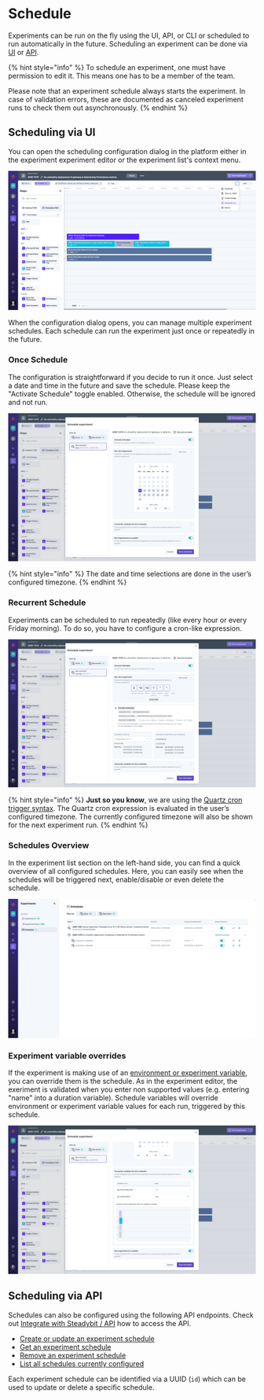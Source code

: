 # Schedule

Experiments can be run on the fly using the UI, API, or CLI or scheduled to run automatically in the future. Scheduling an experiment can be done via [UI](README.md#scheduling-via-ui) or [API](README.md#scheduling-via-api).

{% hint style="info" %}
To schedule an experiment, one must have permission to edit it. This means one has to be a member of the team.

Please note that an experiment schedule always starts the experiment. In case of validation errors, these are documented as canceled experiment runs to check them out asynchronously.
{% endhint %}

## Scheduling via UI

You can open the scheduling configuration dialog in the platform either in the experiment experiment editor or the experiment list's context menu.

![Schedule experiment within the experiment editor](create-experiment-schedule.png)

When the configuration dialog opens, you can manage multiple experiment schedules. Each schedule can run the experiment just once or repeatedly in the future.

### Once Schedule

The configuration is straightforward if you decide to run it once. Just select a date and time in the future and save the schedule. Please keep the "Activate Schedule" toggle enabled. Otherwise, the schedule will be ignored and not run.

![Scheduling Experiments just once](create-experiment-schedule-once.png)

{% hint style="info" %}
The date and time selections are done in the user’s configured timezone. {% endhint %}

### Recurrent Schedule

Experiments can be scheduled to run repeatedly (like every hour or every Friday morning). To do so, you have to configure a cron-like expression.

![Scheduling Experiments repeatedly](create-experiment-schedule-recurrently.png)

{% hint style="info" %}
**Just so you know**, we are using the [Quartz cron trigger syntax](http://www.quartz-scheduler.org/documentation/quartz-2.3.0/tutorials/crontrigger.html). The Quartz cron expression is evaluated in the user’s configured timezone. The currently configured timezone will also be shown for the next experiment run.
{% endhint %}

### Schedules Overview

In the experiment list section on the left-hand side, you can find a quick overview of all configured schedules. Here, you can easily see when the schedules will be triggered next, enable/disable or even delete the schedule.

![Scheduled Experiment overview](experiment-schedule-overview.png)

### Experiment variable overrides

If the experiment is making use of an [environment or experiment variable](../variables.md), you can override them is the schedule. As in the experiment editor, the exeriment is validated when you enter non supported values (e.g. entering "name" into a duration variable). Schedule variables will override environment or experiment variable values for each run, triggered by this schedule.

![Experiment Schedule override](experiment-schedule-overrides.png)

## Scheduling via API

Schedules can also be configured using the following API endpoints.
Check out [Integrate with Steadybit / API](../../../integrate-with-steadybit/api/api.md) how to access the API.

- [Create or update an experiment schedule](https://platform.steadybit.com/api/swagger/swagger-ui/index.html#/Experiment%20Schedule/upsertSchedule)
- [Get an experiment schedule](https://platform.steadybit.com/api/swagger/swagger-ui/index.html#/Experiment%20Schedule/getSchedules)
- [Remove an experiment schedule](https://platform.steadybit.com/api/swagger/swagger-ui/index.html#/Experiment%20Schedule/removeExperimentScheduleById)
- [List all schedules currently configured](https://platform.steadybit.com/api/swagger/swagger-ui/index.html#/Experiment%20Schedule/getAllSchedulesV2)

Each experiment schedule can be identified via a UUID (`id`) which can be used to update or delete a specific schedule.

